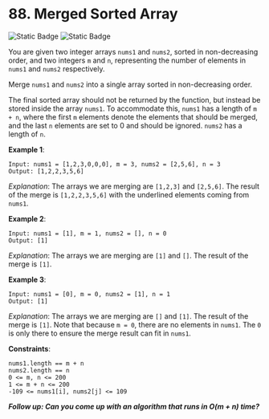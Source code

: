 # 88. Merged Sorted Array

![Static Badge](https://img.shields.io/badge/Easy-gray)
![Static Badge](https://img.shields.io/badge/python-3670A0?style=for-the-badge&logo=python&logoColor=ffdd54)

You are given two integer arrays `nums1` and `nums2`, sorted in non-decreasing order, and two integers `m` and `n`, representing the number of elements in `nums1` and `nums2` respectively.

Merge `nums1` and `nums2` into a single array sorted in non-decreasing order.

The final sorted array should not be returned by the function, but instead be stored inside the array `nums1`. To accommodate this, `nums1` has a length of `m + n`, where the first `m` elements denote the elements that should be merged, and the last `n` elements are set to 0 and should be ignored. `nums2` has a length of `n`.

 
**Example 1**:
```
Input: nums1 = [1,2,3,0,0,0], m = 3, nums2 = [2,5,6], n = 3
Output: [1,2,2,3,5,6]
```

*Explanation*: The arrays we are merging are `[1,2,3]` and `[2,5,6]`. The result of the merge is `[1,2,2,3,5,6]` with the underlined elements coming from `nums1`.

**Example 2**:
```
Input: nums1 = [1], m = 1, nums2 = [], n = 0
Output: [1]
```

*Explanation*: The arrays we are merging are `[1]` and `[]`. The result of the merge is `[1]`.

**Example 3**:
```
Input: nums1 = [0], m = 0, nums2 = [1], n = 1
Output: [1]
```

*Explanation*: The arrays we are merging are `[]` and `[1]`. The result of the merge is `[1]`.
Note that because `m = 0`, there are no elements in `nums1`. The `0` is only there to ensure the merge result can fit in `nums1`.
 

**Constraints**:

```
nums1.length == m + n
nums2.length == n
0 <= m, n <= 200
1 <= m + n <= 200
-109 <= nums1[i], nums2[j] <= 109
```
 

***Follow up: Can you come up with an algorithm that runs in O(m + n) time?***

